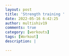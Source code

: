 ```yaml
---
layout: post
title: 'Strength training '
date: 2022-05-16 6:42:25
author: multishiv19
comments: true
category: [workouts]
tags: [Workout]
description: |
    
---
```





<div width='100%' class='strava-embed-placeholder' data-embed-type='activity' data-embed-id='7148959477'></div>
<script src='https://strava-embeds.com/embed.js'></script>

